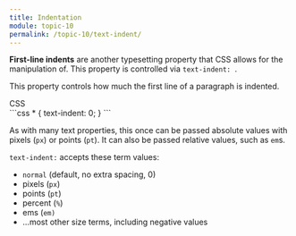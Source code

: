 ```yaml
---
title: Indentation
module: topic-10
permalink: /topic-10/text-indent/
---
```


<div class="divider-heading"></div>

**First-line indents** are another typesetting property that CSS allows for the manipulation of. This property is controlled via `text-indent: `.

This property controls how much the first line of a paragraph is indented.

<div class="code-heading">
  <span class="css">CSS</span>
</div>
```css
* {
  text-indent: 0;
}
```

As with many text properties, this once can be passed absolute values with pixels (`px`) or points (`pt`). It can also be passed relative values, such as `em`s.

`text-indent:` accepts these term values:
- `normal` (default, no extra spacing, 0)
- pixels (`px`)
- points (`pt`)
- percent (`%`)
- ems (`em)`
- ...most other size terms, including negative values

<div class="codepen-embed">
  <p data-height="600" data-theme-id="30567" data-slug-hash="mdERvMO" data-default-tab="css,result" data-user="retrog4m3r" data-embed-version="2" data-pen-title="Text Indent" class="codepen"></p>
</div>
